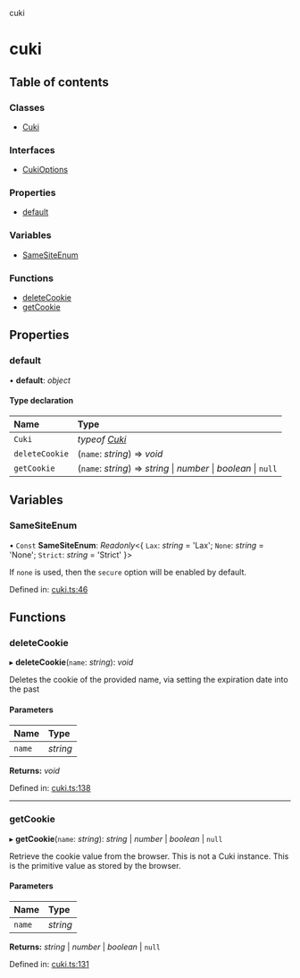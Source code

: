 cuki

# cuki

## Table of contents

### Classes

- [Cuki](classes/cuki.md)

### Interfaces

- [CukiOptions](interfaces/cukioptions.md)

### Properties

- [default](README.md#default)

### Variables

- [SameSiteEnum](README.md#samesiteenum)

### Functions

- [deleteCookie](README.md#deletecookie)
- [getCookie](README.md#getcookie)

## Properties

### default

• **default**: *object*

#### Type declaration

| Name | Type |
| :------ | :------ |
| `Cuki` | *typeof* [*Cuki*](classes/cuki.md) |
| `deleteCookie` | (`name`: *string*) => *void* |
| `getCookie` | (`name`: *string*) => *string* \| *number* \| *boolean* \| ``null`` |

## Variables

### SameSiteEnum

• `Const` **SameSiteEnum**: *Readonly*<{ `Lax`: *string* = 'Lax'; `None`: *string* = 'None'; `Strict`: *string* = 'Strict' }\>

If `none` is used, then the `secure` option will be enabled by default.

Defined in: [cuki.ts:46](https://github.com/shmolf/cuki/blob/1c84a18/src/cuki.ts#L46)

## Functions

### deleteCookie

▸ **deleteCookie**(`name`: *string*): *void*

Deletes the cookie of the provided name, via setting the expiration date into the past

#### Parameters

| Name | Type |
| :------ | :------ |
| `name` | *string* |

**Returns:** *void*

Defined in: [cuki.ts:138](https://github.com/shmolf/cuki/blob/1c84a18/src/cuki.ts#L138)

___

### getCookie

▸ **getCookie**(`name`: *string*): *string* \| *number* \| *boolean* \| ``null``

Retrieve the cookie value from the browser.
This is not a Cuki instance. This is the primitive value as stored by the browser.

#### Parameters

| Name | Type |
| :------ | :------ |
| `name` | *string* |

**Returns:** *string* \| *number* \| *boolean* \| ``null``

Defined in: [cuki.ts:131](https://github.com/shmolf/cuki/blob/1c84a18/src/cuki.ts#L131)
